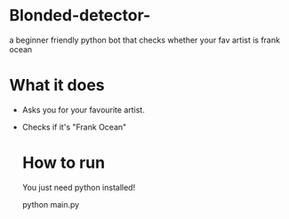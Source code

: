 # Blonded-detector-
a beginner friendly python bot that checks whether your fav artist is frank ocean 

# What it does
- Asks you for your favourite artist.
- Checks if it's "Frank Ocean"

  # How to run
  You just need python installed!

  python main.py
